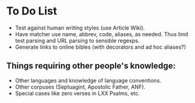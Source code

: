 # To Do List

* Test against human writing styles (use Article Wiki).
* Have matcher use name, abbrev, code, aliases, as needed. Thus limit test parsing and URL parsing to sensible regexps. 
* Generate links to online bibles (with decorators and ad hoc aliases?)

## Things requiring other people's knowledge:

* Other languages and knowledge of language conventions.
* Other corpuses (Septuagint, Apostolic Father, ANF).
* Special cases like zero verses in LXX Psalms, etc.

